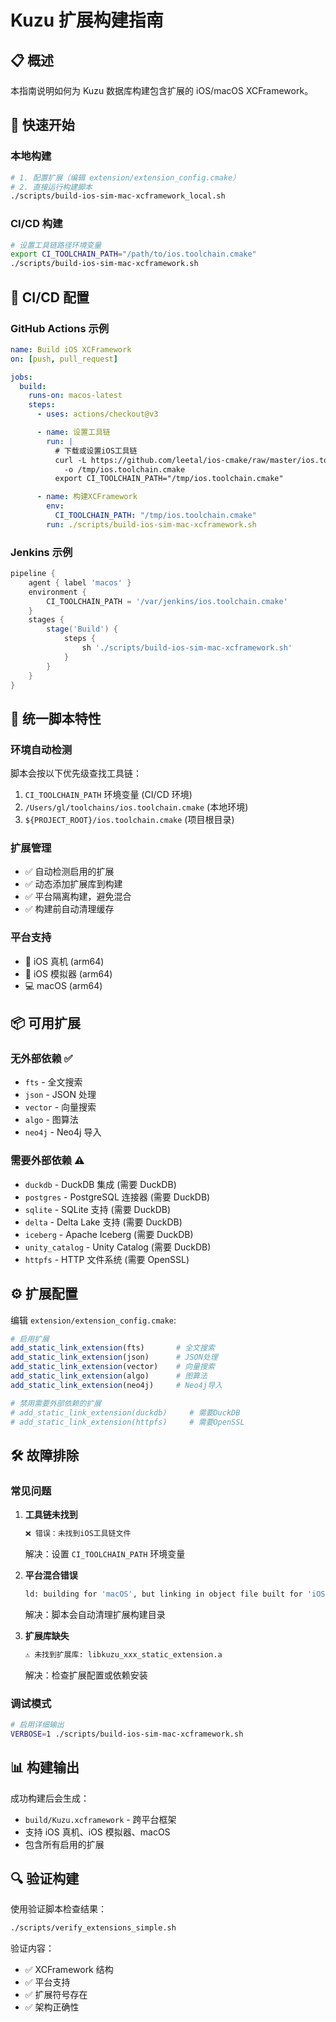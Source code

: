 # Kuzu 扩展构建指南

## 📋 概述

本指南说明如何为 Kuzu 数据库构建包含扩展的 iOS/macOS XCFramework。

## 🚀 快速开始

### 本地构建

```bash
# 1. 配置扩展（编辑 extension/extension_config.cmake）
# 2. 直接运行构建脚本
./scripts/build-ios-sim-mac-xcframework_local.sh
```

### CI/CD 构建

```bash
# 设置工具链路径环境变量
export CI_TOOLCHAIN_PATH="/path/to/ios.toolchain.cmake"
./scripts/build-ios-sim-mac-xcframework.sh
```

## 🔧 CI/CD 配置

### GitHub Actions 示例

```yaml
name: Build iOS XCFramework
on: [push, pull_request]

jobs:
  build:
    runs-on: macos-latest
    steps:
      - uses: actions/checkout@v3

      - name: 设置工具链
        run: |
          # 下载或设置iOS工具链
          curl -L https://github.com/leetal/ios-cmake/raw/master/ios.toolchain.cmake \
            -o /tmp/ios.toolchain.cmake
          export CI_TOOLCHAIN_PATH="/tmp/ios.toolchain.cmake"

      - name: 构建XCFramework
        env:
          CI_TOOLCHAIN_PATH: "/tmp/ios.toolchain.cmake"
        run: ./scripts/build-ios-sim-mac-xcframework.sh
```

### Jenkins 示例

```groovy
pipeline {
    agent { label 'macos' }
    environment {
        CI_TOOLCHAIN_PATH = '/var/jenkins/ios.toolchain.cmake'
    }
    stages {
        stage('Build') {
            steps {
                sh './scripts/build-ios-sim-mac-xcframework.sh'
            }
        }
    }
}
```

## 🔄 统一脚本特性

### 环境自动检测

脚本会按以下优先级查找工具链：

1. `CI_TOOLCHAIN_PATH` 环境变量 (CI/CD 环境)
2. `/Users/gl/toolchains/ios.toolchain.cmake` (本地环境)
3. `${PROJECT_ROOT}/ios.toolchain.cmake` (项目根目录)

### 扩展管理

- ✅ 自动检测启用的扩展
- ✅ 动态添加扩展库到构建
- ✅ 平台隔离构建，避免混合
- ✅ 构建前自动清理缓存

### 平台支持

- 📱 iOS 真机 (arm64)
- 📱 iOS 模拟器 (arm64)
- 💻 macOS (arm64)

## 📦 可用扩展

### 无外部依赖 ✅

- `fts` - 全文搜索
- `json` - JSON 处理
- `vector` - 向量搜索
- `algo` - 图算法
- `neo4j` - Neo4j 导入

### 需要外部依赖 ⚠️

- `duckdb` - DuckDB 集成 (需要 DuckDB)
- `postgres` - PostgreSQL 连接器 (需要 DuckDB)
- `sqlite` - SQLite 支持 (需要 DuckDB)
- `delta` - Delta Lake 支持 (需要 DuckDB)
- `iceberg` - Apache Iceberg (需要 DuckDB)
- `unity_catalog` - Unity Catalog (需要 DuckDB)
- `httpfs` - HTTP 文件系统 (需要 OpenSSL)

## ⚙️ 扩展配置

编辑 `extension/extension_config.cmake`:

```cmake
# 启用扩展
add_static_link_extension(fts)       # 全文搜索
add_static_link_extension(json)      # JSON处理
add_static_link_extension(vector)    # 向量搜索
add_static_link_extension(algo)      # 图算法
add_static_link_extension(neo4j)     # Neo4j导入

# 禁用需要外部依赖的扩展
# add_static_link_extension(duckdb)     # 需要DuckDB
# add_static_link_extension(httpfs)     # 需要OpenSSL
```

## 🛠️ 故障排除

### 常见问题

1. **工具链未找到**

   ```bash
   ❌ 错误：未找到iOS工具链文件
   ```

   解决：设置 `CI_TOOLCHAIN_PATH` 环境变量

2. **平台混合错误**

   ```bash
   ld: building for 'macOS', but linking in object file built for 'iOS-simulator'
   ```

   解决：脚本会自动清理扩展构建目录

3. **扩展库缺失**
   ```bash
   ⚠️ 未找到扩展库: libkuzu_xxx_static_extension.a
   ```
   解决：检查扩展配置或依赖安装

### 调试模式

```bash
# 启用详细输出
VERBOSE=1 ./scripts/build-ios-sim-mac-xcframework.sh
```

## 📊 构建输出

成功构建后会生成：

- `build/Kuzu.xcframework` - 跨平台框架
- 支持 iOS 真机、iOS 模拟器、macOS
- 包含所有启用的扩展

## 🔍 验证构建

使用验证脚本检查结果：

```bash
./scripts/verify_extensions_simple.sh
```

验证内容：

- ✅ XCFramework 结构
- ✅ 平台支持
- ✅ 扩展符号存在
- ✅ 架构正确性
